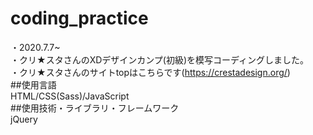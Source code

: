 # coding_practice  
・2020.7.7~  
・クリ★スタさんのXDデザインカンプ(初級)を模写コーディングしました。  
・クリ★スタさんのサイトtopはこちらです(https://crestadesign.org/)  
##使用言語  
HTML/CSS(Sass)/JavaScript  
##使用技術・ライブラリ・フレームワーク  
jQuery  
